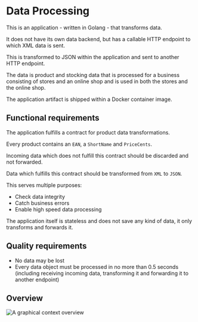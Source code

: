 # Data Processing

This is an application - written in Golang - that transforms data.

It does not have its own data backend, but has a callable HTTP endpoint to which XML data is sent.

This is transformed to JSON within the application and sent to another HTTP endpoint.

The data is product and stocking data that is processed for a business consisting of stores and an online shop and is used in both the stores and the online shop.

The application artifact is shipped within a Docker container image.

## Functional requirements

The application fulfills a contract for product data transformations.

Every product contains an `EAN`, a `ShortName` and `PriceCents`.

Incoming data which does not fulfill this contract should be discarded and not forwarded.

Data which fulfills this contract should be transformed from `XML` to `JSON`.

This serves multiple purposes:

- Check data integrity
- Catch business errors
- Enable high speed data processing

The application itself is stateless and does not save any kind of data, it only transforms and forwards it.

## Quality requirements

- No data may be lost
- Every data object must be processed in no more than 0.5 seconds (including receiving incoming data, transforming it and forwarding it to another endpoint)

## Overview

![A graphical context overview](http://www.plantuml.com/plantuml/proxy?cache=no&src=https://raw.github.com/torbendury/aracotaebwsc/main/data_processing/_docs/systemcontext.puml)
